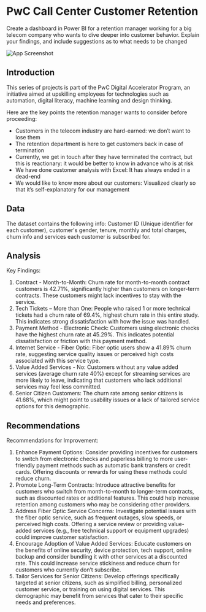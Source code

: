# PwC Call Center Customer Retention

Create a dashboard in Power BI for a retention manager working for a big telecom company who wants to dive deeper into customer behavior. Explain your findings, and include suggestions as to what needs to be changed



![App Screenshot](https://via.placeholder.com/468x300?text=App+Screenshot+Here)

## Introduction

This series of projects is part of the PwC Digital Accelerator Program, an initiative aimed at upskilling employees for technologies such as automation, digital literacy, machine learning and design thinking.

Here are the key points the retention manager wants to consider before proceeding:

- Customers in the telecom industry are hard-earned: we don’t want to lose them
- The retention department is here to get customers back in case of termination 
- Currently, we get in touch after they have terminated the contract, but this is reactionary: it would be better to know in advance who is at risk 
- We  have done customer analysis with Excel: It has always ended in a dead-end
- We would like to know more about our customers: Visualized clearly so that it’s self-explanatory for our management



## Data

The dataset contains the following info:
Customer ID (Unique identifier for each customer), customer's gender, tenure, monthly and total charges, churn info and services each customer is subscribed for.



## Analysis
Key Findings:
1.	Contract - Month-to-Month: Churn rate for month-to-month contract customers is 42.71%, significantly higher than customers on longer-term contracts. These customers might lack incentives to stay with the service.
2.	Tech Tickets – More than One: People who raised 1 or more technical tickets had a churn rate of 69.4%, highest churn rate in this entire study. This indicates strong dissatisfaction with how the issue was handled.
3.	Payment Method - Electronic Check: Customers using electronic checks have the highest churn rate at 45.29%. This indicates potential dissatisfaction or friction with this payment method.
4.	Internet Service - Fiber Optic: Fiber optic users show a 41.89% churn rate, suggesting service quality issues or perceived high costs associated with this service type.
5.	Value Added Services - No: Customers without any value added services (average churn rate 40%)  except for streaming services are more likely to leave, indicating that customers who lack additional services may feel less committed.
6.	Senior Citizen Customers: The churn rate among senior citizens is 41.68%, which might point to usability issues or a lack of tailored service options for this demographic.



## Recommendations

Recommendations for Improvement:
1.	Enhance Payment Options: Consider providing incentives for customers to switch from electronic checks and paperless billing to more user-friendly payment methods such as automatic bank transfers or credit cards. Offering discounts or rewards for using these methods could reduce churn.
2.	Promote Long-Term Contracts: Introduce attractive benefits for customers who switch from month-to-month to longer-term contracts, such as discounted rates or additional features. This could help increase retention among customers who may be considering other providers.
3.	Address Fiber Optic Service Concerns: Investigate potential issues with the fiber optic service, such as frequent outages, slow speeds, or perceived high costs. Offering a service review or providing value-added services (e.g., free technical support or equipment upgrades) could improve customer satisfaction.
4.	Encourage Adoption of Value Added Services: Educate customers on the benefits of online security, device protection, tech support, online backup and consider bundling it with other services at a discounted rate. This could increase service stickiness and reduce churn for customers who currently don’t subscribe.
5.	Tailor Services for Senior Citizens: Develop offerings specifically targeted at senior citizens, such as simplified billing, personalized customer service, or training on using digital services. This demographic may benefit from services that cater to their specific needs and preferences.